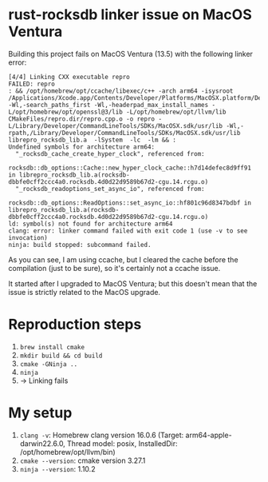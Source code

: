 # rust-rocksdb linker issue on MacOS Ventura

Building this project fails on MacOS Ventura (13.5) with the following linker error:

```
[4/4] Linking CXX executable repro
FAILED: repro 
: && /opt/homebrew/opt/ccache/libexec/c++ -arch arm64 -isysroot /Applications/Xcode.app/Contents/Developer/Platforms/MacOSX.platform/Developer/SDKs/MacOSX13.3.sdk -Wl,-search_paths_first -Wl,-headerpad_max_install_names -L/opt/homebrew/opt/openssl@3/lib -L/opt/homebrew/opt/llvm/lib CMakeFiles/repro.dir/repro.cpp.o -o repro -L/Library/Developer/CommandLineTools/SDKs/MacOSX.sdk/usr/lib -Wl,-rpath,/Library/Developer/CommandLineTools/SDKs/MacOSX.sdk/usr/lib  librepro_rocksdb_lib.a  -lSystem  -lc  -lm && :
Undefined symbols for architecture arm64:
  "_rocksdb_cache_create_hyper_clock", referenced from:
      rocksdb::db_options::Cache::new_hyper_clock_cache::h7d14defec8d9ff91 in librepro_rocksdb_lib.a(rocksdb-dbbfe0cff2ccc4a0.rocksdb.4d0d22d9589b67d2-cgu.14.rcgu.o)
  "_rocksdb_readoptions_set_async_io", referenced from:
      rocksdb::db_options::ReadOptions::set_async_io::hf801c96d8347bdbf in librepro_rocksdb_lib.a(rocksdb-dbbfe0cff2ccc4a0.rocksdb.4d0d22d9589b67d2-cgu.14.rcgu.o)
ld: symbol(s) not found for architecture arm64
clang: error: linker command failed with exit code 1 (use -v to see invocation)
ninja: build stopped: subcommand failed.
```

As you can see, I am using ccache, but I cleared the cache before the compilation (just to be sure), so it's certainly not a ccache issue.

It started after I upgraded to MacOS Ventura; but this doesn't mean that the issue is strictly related to the MacOS upgrade.

# Reproduction steps
1. `brew install cmake`
2. `mkdir build && cd build`
3. `cmake -GNinja ..`
4. `ninja`
5. -> Linking fails

# My setup
1. `clang -v`: Homebrew clang version 16.0.6 (Target: arm64-apple-darwin22.6.0, Thread model: posix, InstalledDir: /opt/homebrew/opt/llvm/bin)
2. `cmake --version`: cmake version 3.27.1
3. `ninja --version`: 1.10.2

